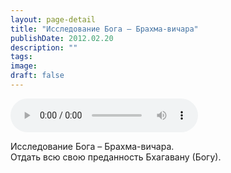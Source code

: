 ```yaml
---
layout: page-detail
title: "Исследование Бога – Брахма-вичара"
publishDate: 2012.02.20
description: ""
tags:
image:
draft: false
---
```


<audio title="2012.02.20 - Исследование Бога – Брахма-вичара.mp3" src="/upload/iblock/dd3/dd3ca5369334856b9804b490eea7fb5a.mp3" controls=""></audio>

 Исследование Бога – Брахма-вичара.  
 Отдать всю свою преданность Бхагавану (Богу).  

  
